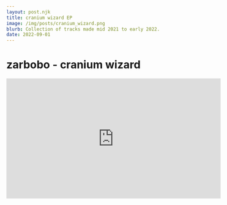```yaml
---
layout: post.njk
title: cranium wizard EP
image: /img/posts/cranium_wizard.png
blurb: Collection of tracks made mid 2021 to early 2022.
date: 2022-09-01
---
```

# zarbobo - cranium wizard
<iframe width="560" height="315" src="https://www.youtube.com/embed/ht0TzalC35A" title="YouTube video player" frameborder="0" allow="accelerometer; autoplay; clipboard-write; encrypted-media; gyroscope; picture-in-picture" allowfullscreen></iframe>